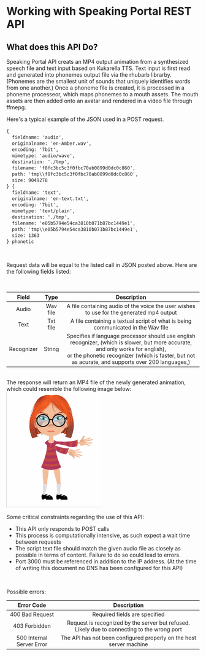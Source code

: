 # Working with Speaking Portal REST API

## What does this API Do? 

Speaking Portal API creats an MP4 output animation from a synthesized speech file and text input based on Kukarella TTS. Text input is first read and generated into phonemes output file via the rhubarb librarby. (Phonemes are the smallest unit of sounds that uniquely identifies words from one another.) Once a phoneme file is created, it is processed in a phoneme processeor, which maps phonemes to a mouth assets. The mouth assets are then added onto an avatar and rendered in a video file through ffmepg.

Here's a typical example of the JSON used in a POST request.

```
{
  fieldname: 'audio',
  originalname: 'en-Amber.wav',
  encoding: '7bit',
  mimetype: 'audio/wave',
  destination: './tmp',
  filename: 'f8fc3bc5c3f0fbc70ab0899d0dc0c860',
  path: 'tmp\\f8fc3bc5c3f0fbc70ab0899d0dc0c860',
  size: 9049278
} {
  fieldname: 'text',
  originalname: 'en-text.txt',
  encoding: '7bit',
  mimetype: 'text/plain',
  destination: './tmp',
  filename: 'e05b5794e54ca3810b071b87bc1449e1',
  path: 'tmp\\e05b5794e54ca3810b071b87bc1449e1',
  size: 1363
} phonetic
```


<br/>

Request data will be equal to the listed call in JSON posted above. Here are the following fields listed:

<br/>

| Field      | Type | Description     |
| :---:       |    :----:  |        :---:   |
| Audio      | Wav file       | A file containing audio of the voice the  user wishes to use for the generated mp4 output |
| Text   | Txt file       | A file containing a textual script of what is being communicated in the Wav file      |
| Recognizer   | String        | Specifies if language processor should use english recognizer, (which is slower, but more accurate, and only works for english),<br> or the phonetic recognizer (which is faster, but not as acurate,  and supports over 200 languages,)       |

<br>
The response will return an MP4 file of the newly generated animation, which could resemble the following image below: 


</br>
<img src = "Images/AmberAnimated.gif" width="250px" height="300px">



<br>

Some critical constraints regarding the use of this API: 
 - This API only responds to POST calls
 - This process is computationally intensive, as such expect a wait time between requests
 - The script text file should match the given audio file as closely as possible in terms of content. Failure to do so could lead to errors. 
 - Port 3000 must be referenced in addition to the IP address. (At the time of writing this document no DNS has been configured for this API)


<br/>

Possible errors: 


| Error Code | Description |
| :---:      | :-----:     |
| 400 Bad Request | Required fields are specified |
| 403 Forbidden | Request is recognized by the server but refused. Likely due to connecting to the wrong port |
| 500 Internal Server Error | The API has not been configured properly on the host server machine | 





